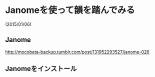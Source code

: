 # Janomeを使って韻を踏んでみる
(2015/01/06)


## Janome

http://mocobeta-backup.tumblr.com/post/131952293527/janome-026

## Janomeをインストール
